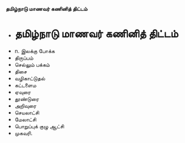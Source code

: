 **தமிழ்நாடு மாணவர் கணினித் திட்டம்**
- # தமிழ்நாடு மாணவர் கணினித் திட்டம்
- n. இலக்கு போக்க
- திருப்பம்
- செல்லும் பக்கம்
- திசை
- வழிகாட்டுதல்
- கட்டளைம
- ஏவுரை
- தூண்டுரை
- அறிவுரை
- செயலாட்சி
- மேலாட்சி
- பொறுப்புக் குழு ஆட்சி
- முகவரி.

